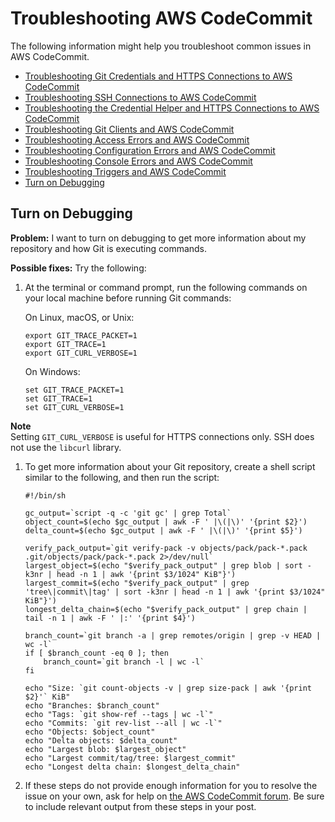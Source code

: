 # Troubleshooting AWS CodeCommit<a name="troubleshooting"></a>

The following information might help you troubleshoot common issues in AWS CodeCommit\.


+ [Troubleshooting Git Credentials and HTTPS Connections to AWS CodeCommit](troubleshooting-gc.md)
+ [Troubleshooting SSH Connections to AWS CodeCommit](troubleshooting-ssh.md)
+ [Troubleshooting the Credential Helper and HTTPS Connections to AWS CodeCommit](troubleshooting-ch.md)
+ [Troubleshooting Git Clients and AWS CodeCommit](troubleshooting-git.md)
+ [Troubleshooting Access Errors and AWS CodeCommit](troubleshooting-ae.md)
+ [Troubleshooting Configuration Errors and AWS CodeCommit](troubleshooting-cf.md)
+ [Troubleshooting Console Errors and AWS CodeCommit](troubleshooting-cs.md)
+ [Troubleshooting Triggers and AWS CodeCommit](troubleshooting-ti.md)
+ [Turn on Debugging](#troubleshooting-debug)

## Turn on Debugging<a name="troubleshooting-debug"></a>

**Problem:** I want to turn on debugging to get more information about my repository and how Git is executing commands\. 

**Possible fixes:** Try the following:

1. At the terminal or command prompt, run the following commands on your local machine before running Git commands:

   On Linux, macOS, or Unix:

   ```
   export GIT_TRACE_PACKET=1
   export GIT_TRACE=1
   export GIT_CURL_VERBOSE=1
   ```

   On Windows:

   ```
   set GIT_TRACE_PACKET=1
   set GIT_TRACE=1
   set GIT_CURL_VERBOSE=1
   ```
**Note**  
Setting `GIT_CURL_VERBOSE` is useful for HTTPS connections only\. SSH does not use the `libcurl` library\.

1. To get more information about your Git repository, create a shell script similar to the following, and then run the script:

   ```
   #!/bin/sh
   
   gc_output=`script -q -c 'git gc' | grep Total`
   object_count=$(echo $gc_output | awk -F ' |\(|\)' '{print $2}')
   delta_count=$(echo $gc_output | awk -F ' |\(|\)' '{print $5}')
   
   verify_pack_output=`git verify-pack -v objects/pack/pack-*.pack .git/objects/pack/pack-*.pack 2>/dev/null`
   largest_object=$(echo "$verify_pack_output" | grep blob | sort -k3nr | head -n 1 | awk '{print $3/1024" KiB"}')
   largest_commit=$(echo "$verify_pack_output" | grep 'tree\|commit\|tag' | sort -k3nr | head -n 1 | awk '{print $3/1024" KiB"}')
   longest_delta_chain=$(echo "$verify_pack_output" | grep chain | tail -n 1 | awk -F ' |:' '{print $4}')
   
   branch_count=`git branch -a | grep remotes/origin | grep -v HEAD | wc -l`
   if [ $branch_count -eq 0 ]; then
       branch_count=`git branch -l | wc -l`
   fi
   
   echo "Size: `git count-objects -v | grep size-pack | awk '{print $2}'` KiB"
   echo "Branches: $branch_count"
   echo "Tags: `git show-ref --tags | wc -l`"
   echo "Commits: `git rev-list --all | wc -l`"
   echo "Objects: $object_count"
   echo "Delta objects: $delta_count"
   echo "Largest blob: $largest_object"
   echo "Largest commit/tag/tree: $largest_commit"
   echo "Longest delta chain: $longest_delta_chain"
   ```

1. If these steps do not provide enough information for you to resolve the issue on your own, ask for help on [the AWS CodeCommit forum](https://forums.aws.amazon.com///forum.jspa?forumID=189)\. Be sure to include relevant output from these steps in your post\.
